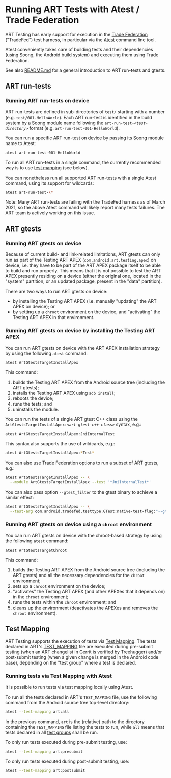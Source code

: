 # Running ART Tests with Atest / Trade Federation

ART Testing has early support for execution in the [Trade
Federation](https://source.android.com/devices/tech/test_infra/tradefed)
("TradeFed") test harness, in particular via the
[Atest](https://source.android.com/compatibility/tests/development/atest)
command line tool.

Atest conveniently takes care of building tests and their dependencies (using
Soong, the Android build system) and executing them using Trade Federation.

See also [README.md](README.md) for a general introduction to ART run-tests and
gtests.

## ART run-tests

### Running ART run-tests on device

ART run-tests are defined in sub-directories of `test/` starting with a number
(e.g. `test/001-HelloWorld`). Each ART run-test is identified in the build
system by a Soong module name following the `art-run-test-`*`<test-directory>`*
format (e.g. `art-run-test-001-HelloWorld`).

You can run a specific ART run-test on device by passing its Soong module name
to Atest:
```bash
atest art-run-test-001-HelloWorld
```

To run all ART run-tests in a single command, the currently recommended way is
to use [test mapping](#test-mapping) (see below).

You can nonetheless run all supported ART run-tests with a single Atest command,
using its support for wildcards:
```bash
atest art-run-test-\*
```

Note: Many ART run-tests are failing with the TradeFed harness as of March 2021,
so the above Atest command will likely report many tests failures. The ART team
is actively working on this issue.

## ART gtests

### Running ART gtests on device

Because of current build- and link-related limitations, ART gtests can only run
as part of the Testing ART APEX (`com.android.art.testing.apex`) on device,
i.e. they have to be part of the ART APEX package itself to be able to build and
run properly. This means that it is not possible to test the ART APEX presently
residing on a device (either the original one, located in the "system"
partition, or an updated package, present in the "data" partition).

There are two ways to run ART gtests on device:
* by installing the Testing ART APEX (i.e. manually "updating" the ART APEX on
  device); or
* by setting up a `chroot` environment on the device, and "activating" the
  Testing ART APEX in that environment.

### Running ART gtests on device by installing the Testing ART APEX

You can run ART gtests on device with the ART APEX installation strategy by
using the following `atest` command:

```bash
atest ArtGtestsTargetInstallApex
```

This command:
1. builds the Testing ART APEX from the Android source tree (including the ART
   gtests);
2. installs the Testing ART APEX using `adb install`;
3. reboots the device;
4. runs the tests; and
5. uninstalls the module.

You can run the tests of a single ART gtest C++ class using the
`ArtGtestsTargetInstallApex:`*`<art-gtest-c++-class>`* syntax, e.g.:
```bash
atest ArtGtestsTargetInstallApex:JniInternalTest
```

This syntax also supports the use of wildcards, e.g.:
```bash
atest ArtGtestsTargetInstallApex:*Test*
```

You can also use Trade Federation options to run a subset of ART gtests, e.g.:
```bash
atest ArtGtestsTargetInstallApex -- \
  --module ArtGtestsTargetInstallApex --test '*JniInternalTest*'
```

You can also pass option `--gtest_filter` to the gtest binary to achieve a
similar effect:
```bash
atest ArtGtestsTargetInstallApex -- \
  --test-arg com.android.tradefed.testtype.GTest:native-test-flag:"--gtest_filter=*JniInternalTest*"
```

### Running ART gtests on device using a `chroot` environment

You can run ART gtests on device with the chroot-based strategy by using the
following `atest` command:

```bash
atest ArtGtestsTargetChroot
```

This command:
1. builds the Testing ART APEX from the Android source tree (including the ART
   gtests) and all the necessary dependencies for the `chroot` environment;
2. sets up a `chroot` environment on the device;
3. "activates" the Testing ART APEX (and other APEXes that it depends on) in the
   `chroot` environment;
4. runs the tests within the `chroot` environment; and
5. cleans up the environment (deactivates the APEXes and removes the `chroot`
   environment).

## Test Mapping

ART Testing supports the execution of tests via [Test
Mapping](https://source.android.com/compatibility/tests/development/test-mapping).
The tests declared in ART's [TEST_MAPPING](../TEST_MAPPING) file are executed
during pre-submit testing (when an ART changelist in Gerrit is verified by
Treehugger) and/or post-submit testing (when a given change is merged in the
Android code base), depending on the "test group" where a test is declared.

### Running tests via Test Mapping with Atest

It is possible to run tests via test mapping locally using Atest.

To run all the tests declared in ART's `TEST_MAPPING` file, use the following
command from the Android source tree top-level directory:
```bash
atest --test-mapping art:all
```
In the previous command, `art` is the (relative) path to the directory
containing the `TEST_MAPPING` file listing the tests to run, while `all` means
that tests declared in all [test
groups](https://source.android.com/compatibility/tests/development/test-mapping#defining_test_groups)
shall be run.

To only run tests executed during pre-submit testing, use:
```bash
atest --test-mapping art:presubmit
```

To only run tests executed during post-submit testing, use:
```bash
atest --test-mapping art:postsubmit
```
